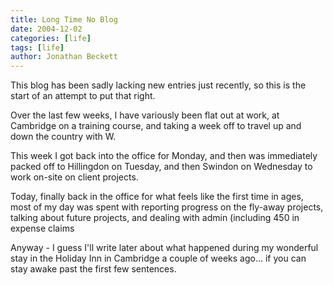 ```yaml
---
title: Long Time No Blog
date: 2004-12-02
categories: [life]
tags: [life]
author: Jonathan Beckett
---
```


This blog has been sadly lacking new entries just recently, so this is the start of an attempt to put that right.

Over the last few weeks, I have variously been flat out at work, at Cambridge on a training course, and taking a week off to travel up and down the country with W.

This week I got back into the office for Monday, and then was immediately packed off to Hillingdon on Tuesday, and then Swindon on Wednesday to work on-site on client projects.

Today, finally back in the office for what feels like the first time in ages, most of my day was spent with reporting progress on the fly-away projects, talking about future projects, and dealing with admin (including 450 in expense claims 

Anyway - I guess I'll write later about what happened during my wonderful stay in the Holiday Inn in Cambridge a couple of weeks ago... if you can stay awake past the first few sentences.